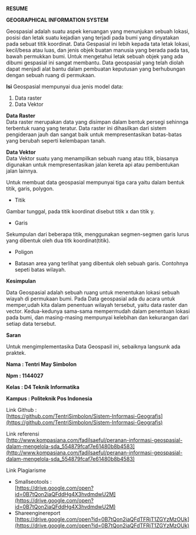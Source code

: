 **RESUME**

**GEOGRAPHICAL INFORMATION SYSTEM**

Geospasial adalah suatu aspek keruangan yang menunjukan sebuah lokasi, posisi dan letak suatu kejadian yang terjadi pada bumi yang dinyatakan pada sebuat titik koordinat.  Data Gespasial ini lebih kepada tata letak lokasi, kecil/besa atau luas,  dan jenis objek buatan manusia yang berada pada tas, bawah permukkan bumi. Untuk mengetahui letak sebuah objek yang ada dibumi gespasial ini sangat membantu. Data geospasial yang telah diolah dapat menjadi alat bantu dalam pembuatan keputusan yang berhubungan dengan sebuah ruang di permukaan.

**Isi**
Geospasial mempunyai dua jenis model data:<br>
1.	Data raster<br>
2.	Data Vektor<br>

**Data Raster**<br>
Data raster merupakan data yang disimpan dalam bentuk persegi sehinnga terbentuk  ruang yang teratur. Data raster ini dihasilkan dari sistem pengideraan jauh dan sangat baik untuk mempresentasikan batas-batas yang berubah seperti kelembapan tanah.

**Data Vektor**<br>
Data Vektor suatu yang menampilkan sebuah ruang atau titik, biasanya digunakan untuk mempresentasikan jalan kereta api atau pembentukan jalan lainnya.

Untuk membuat data geospasial mempunyai tiga cara yaitu dalam bentuk titik, garis, polygon.

-	Titik

Gambar tunggal, pada titik koordinat disebut titik x dan titik y.

-	Garis

Sekumpulan dari beberapa titik, menggunakan segmen-segmen garis lurus yang dibentuk oleh dua titk koordinat(titik).

-	Poligon

-	Batasan area yang terlihat yang dibentuk oleh sebuah garis. Contohnya sepeti batas wilayah.

**Kesimpulan**

Data Geospasial adalah sebuah ruang untuk menentukan lokasi sebuah wiayah di permukaan bumi. Pada Data geospasial ada du acara untuk memper,udah kita dalam penentuan wilayah tersebut, yaitu data raster dan vector. Kedua-kedunya sama-sama mempermudah dalam penentuan lokasi pada bumi, dan masing-masing mempunyai kelebihan dan kekurangan dari setiap data tersebut.

**Saran**

Untuk mengimplementasika Data Geospasil ini, sebaiknya langsunk ada praktek.

**Nama : Tentri May Simbolon**

**Npm : 1144027**

**Kelas : D4 Teknik Informatika**

**Kampus : Politeknik Pos Indonesia**

Link Github : <br>
[https://github.com/TentriSimbolon/Sistem-Informasi-Geografis](https://github.com/TentriSimbolon/Sistem-Informasi-Geografis)

Link referensi <br>
[http://www.kompasiana.com/fadilsaeful/peranan-informasi-geospasial-dalam-mengelola-sda_554879fcaf7e61480b8b4583](http://www.kompasiana.com/fadilsaeful/peranan-informasi-geospasial-dalam-mengelola-sda_554879fcaf7e61480b8b4583)

Link Plagiarisme<br>
-	Smallseotools : <br>
[https://drive.google.com/open?id=0B7tQon2iaQFddHg4X3hvdmdwU2M](https://drive.google.com/open?id=0B7tQon2iaQFddHg4X3hvdmdwU2M)<br>
-	Shareenginereport <br>
[https://drive.google.com/open?id=0B7tQon2iaQFdTFRjT1ZGYzMzOUk](https://drive.google.com/open?id=0B7tQon2iaQFdTFRjT1ZGYzMzOUk)

